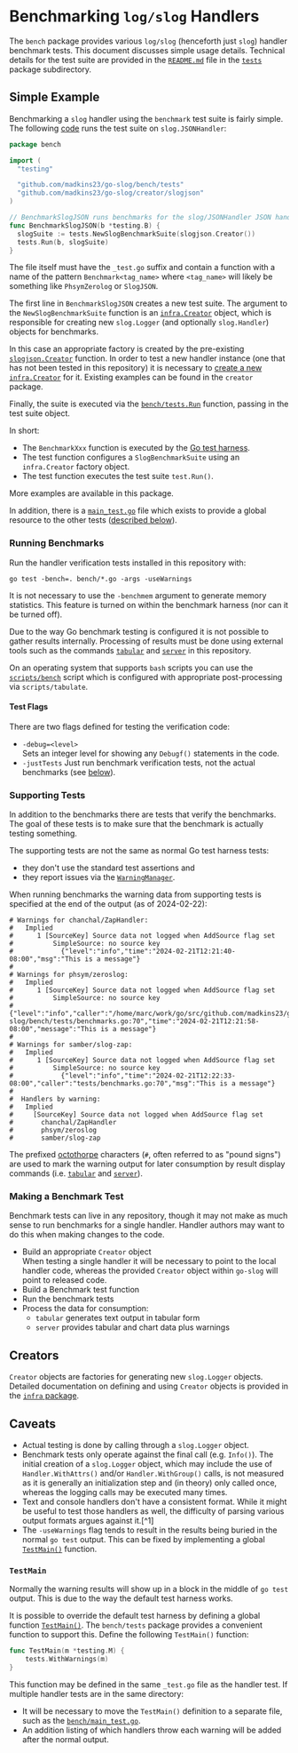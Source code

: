 # Benchmarking `log/slog` Handlers

The `bench` package provides various `log/slog` (henceforth just `slog`) handler benchmark tests.
This document discusses simple usage details.
Technical details for the test suite are provided in
the [`README.md`](https://pkg.go.dev/github.com/madkins23/go-slog/bench/tests#section-readme) file in
the [`tests`](tests) package subdirectory.

## Simple Example

Benchmarking a `slog` handler using the `benchmark` test suite is fairly simple.
The following [code](https://github.com/madkins23/go-slog/blob/main/bench/slog_json_test.go)
runs the test suite on `slog.JSONHandler`:

```go
package bench

import (
  "testing"

  "github.com/madkins23/go-slog/bench/tests"
  "github.com/madkins23/go-slog/creator/slogjson"
)

// BenchmarkSlogJSON runs benchmarks for the slog/JSONHandler JSON handler.
func BenchmarkSlogJSON(b *testing.B) {
  slogSuite := tests.NewSlogBenchmarkSuite(slogjson.Creator())
  tests.Run(b, slogSuite)
}
```

The file itself must have the `_test.go` suffix and
contain a function with a name of the pattern `Benchmark<tag_name>`
where `<tag_name>` will likely be something like `PhsymZerolog` or `SlogJSON`.

The first line in `BenchmarkSlogJSON` creates a new test suite.
The argument to the `NewSlogBenchmarkSuite` function is
an [`infra.Creator`](https://pkg.go.dev/github.com/madkins23/go-slog/infra#Creator) object,
which is responsible for creating new `slog.Logger`
(and optionally `slog.Handler`) objects for benchmarks.

In this case an appropriate factory is created by the pre-existing
[`slogjson.Creator`](https://pkg.go.dev/github.com/madkins23/go-slog/creator/slogjson#Creator) function.
In order to test a new handler instance
(one that has not been tested in this repository)
it is necessary to [create a new `infra.Creator`](https://pkg.go.dev/github.com/madkins23/go-slog/infra#readme-creator) for it.
Existing examples can be found in the `creator` package.

Finally, the suite is executed via the
[`bench/tests.Run`](https://pkg.go.dev/github.com/madkins23/go-slog/bench/tests#Run) function,
passing in the test suite object.

In short:
* The `BenchmarkXxx` function is executed by the [Go test harness](https://pkg.go.dev/testing).
* The test function configures a `SlogBenchmarkSuite` using an `infra.Creator` factory object.
* The test function executes the test suite `test.Run()`.

More examples are available in this package.

In addition, there is a [`main_test.go`](https://github.com/madkins23/go-slog/blob/main/bench/main_test.go) file which exists to provide
a global resource to the other tests ([described below](#testmain)).

### Running Benchmarks

Run the handler verification tests installed in this repository with:
```shell
go test -bench=. bench/*.go -args -useWarnings
```

It is not necessary to use the `-benchmem` argument to generate memory statistics.
This feature is turned on within the benchmark harness (nor can it be turned off).

Due to the way Go benchmark testing is configured
it is not possible to gather results internally.
Processing of results must be done using external tools
such as the commands
[`tabular`](https://pkg.go.dev/github.com/madkins23/go-slog/cmd/tabular) and
[`server`](https://pkg.go.dev/github.com/madkins23/go-slog/cmd/server) in this repository.

On an operating system that supports `bash` scripts you can use
the [`scripts/bench`](https://github.com/madkins23/go-slog/blob/main/scripts/bench) script which is configured
with appropriate post-processing via `scripts/tabulate`.

#### Test Flags

There are two flags defined for testing the verification code:
* `-debug=<level>`  
  Sets an integer level for showing any `Debugf()` statements in the code.
* `-justTests`
  Just run benchmark verification tests, not the actual benchmarks (see [below](#supporting-tests)).

### Supporting Tests

In addition to the benchmarks there are tests that verify the benchmarks.
The goal of these tests is to make sure that the benchmark is actually testing something.

The supporting tests are not the same as normal Go test harness tests:
* they don't use the standard test assertions and
* they report issues via the [`WarningManager`](https://pkg.go.dev/github.com/madkins23/go-slog/internal/warning#Manager).

When running benchmarks the warning data from supporting tests is specified at the end of the output (as of 2024-02-22):
```
# Warnings for chanchal/ZapHandler:
#   Implied
#      1 [SourceKey] Source data not logged when AddSource flag set
#          SimpleSource: no source key
#            {"level":"info","time":"2024-02-21T12:21:40-08:00","msg":"This is a message"}
#
# Warnings for phsym/zeroslog:
#   Implied
#      1 [SourceKey] Source data not logged when AddSource flag set
#          SimpleSource: no source key
#            {"level":"info","caller":"/home/marc/work/go/src/github.com/madkins23/go-slog/bench/tests/benchmarks.go:70","time":"2024-02-21T12:21:58-08:00","message":"This is a message"}
#
# Warnings for samber/slog-zap:
#   Implied
#      1 [SourceKey] Source data not logged when AddSource flag set
#          SimpleSource: no source key
#            {"level":"info","time":"2024-02-21T12:22:33-08:00","caller":"tests/benchmarks.go:70","msg":"This is a message"}
#
#  Handlers by warning:
#   Implied
#     [SourceKey] Source data not logged when AddSource flag set
#       chanchal/ZapHandler
#       phsym/zeroslog
#       samber/slog-zap
```

The prefixed [octothorpe](https://en.wiktionary.org/wiki/octothorpe)
characters (`#`, often referred to as "pound signs")
are used to mark the warning output for later consumption by
result display commands (i.e.
[`tabular`](https://pkg.go.dev/github.com/madkins23/go-slog/cmd/tabular) and
[`server`](https://pkg.go.dev/github.com/madkins23/go-slog/cmd/server)).

### Making a Benchmark Test

Benchmark tests can live in any repository,
though it may not make as much sense to run benchmarks for a single handler.
Handler authors may want to do this when making changes to the code.

* Build an appropriate `Creator` object  
  When testing a single handler it will be necessary to point to the local handler code,
  whereas the provided `Creator` object within `go-slog` will point to released code.
* Build a Benchmark test function
* Run the benchmark tests
* Process the data for consumption:
  - `tabular` generates text output in tabular form
  - `server` provides tabular and chart data plus warnings

## Creators

`Creator` objects are factories for generating new `slog.Logger` objects.
Detailed documentation on defining and using `Creator` objects is provided in
the [`infra` package](https://pkg.go.dev/github.com/madkins23/go-slog/infra#readme-creator).

## Caveats

* Actual testing is done by calling through a `slog.Logger` object.
* Benchmark tests only operate against the final call (e.g. `Info()`).
  The initial creation of a `slog.Logger` object,
  which may include the use of `Handler.WithAttrs()` and/or `Handler.WithGroup()` calls,
  is not measured as it is generally an initialization step and (in theory) only called once,
  whereas the logging calls may be executed many times.
* Text and console handlers don't have a consistent format.
  While it might be useful to test those handlers as well,
  the difficulty of parsing various output formats argues against it.[^1]
* The `-useWarnings` flag tends to result in the results being buried in the normal `go test` output.
  This can be fixed by implementing a global [`TestMain()`](#testmain) function.

### `TestMain`

Normally the warning results will show up in a block in the middle of `go test` output.
This is due to the way the default test harness works.

It is possible to override the default test harness by defining a global function
[`TestMain()`](https://pkg.go.dev/testing#hdr-Main).
The `bench/tests` package provides a convenient function to support this.
Define the following `TestMain()` function:
```go
func TestMain(m *testing.M) {
    tests.WithWarnings(m)
}
```

This function may be defined in the same `_test.go` file as the handler test.
If multiple handler tests are in the same directory:

* It will be necessary to move the `TestMain()` definition to a separate file,
  such as the [`bench/main_test.go`](main_test.go).
* An addition listing of which handlers throw each warning
  will be added after the normal output.

